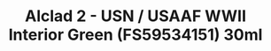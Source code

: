 ---
layout: product
title: "Alclad 2 - USN / USAAF WWII Interior Green (FS59534151) 30ml"
price: "TBA" 
desc: "Metalizer boja"
img_path: "/assets/img/ALCE309.jpg"
brand: "N/A"
available: false
special_offer: false
new: false
soon: false
cat: "040000"
subcat: "040300"
subsubcat: "0N/A"
sifra: "ALCE309"
popular: false
---